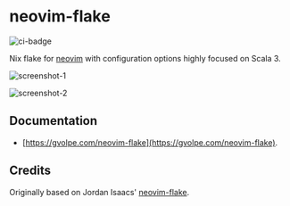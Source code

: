 # neovim-flake

![ci-badge](https://img.shields.io/static/v1?label=Built%20with&message=Garnix&color=blue&style=flat-square&logo=nixos&link=https://garnix.io)

Nix flake for [neovim](https://neovim.io/) with configuration options highly focused on Scala 3.

![screenshot-1](./docs/screenshot-1.png)

![screenshot-2](./docs/screenshot-2.png)

## Documentation

- [https://gvolpe.com/neovim-flake](https://gvolpe.com/neovim-flake).

## Credits

Originally based on Jordan Isaacs' [neovim-flake](https://github.com/jordanisaacs/neovim-flake).
